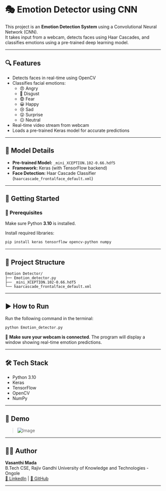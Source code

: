 # 🎭 Emotion Detector using CNN

This project is an **Emotion Detection System** using a Convolutional Neural Network (CNN).  
It takes input from a webcam, detects faces using Haar Cascades, and classifies emotions using a pre-trained deep learning model.

---

## 🔍 Features

- Detects faces in real-time using OpenCV
- Classifies facial emotions:
  - 😠 Angry  
  - 🤢 Disgust  
  - 😨 Fear  
  - 😀 Happy  
  - 😢 Sad  
  - 😲 Surprise  
  - 😐 Neutral
- Real-time video stream from webcam
- Loads a pre-trained Keras model for accurate predictions

---

## 🧠 Model Details

- **Pre-trained Model:** `_mini_XCEPTION.102-0.66.hdf5`
- **Framework:** Keras (with TensorFlow backend)
- **Face Detection:** Haar Cascade Classifier (`haarcascade_frontalface_default.xml`)

---

## 🚀 Getting Started

### 🔧 Prerequisites

Make sure Python **3.10** is installed.

Install required libraries:

```bash
pip install keras tensorflow opencv-python numpy
```

---

## 📁 Project Structure

```
Emotion Detector/
├── Emotion_detector.py
├── _mini_XCEPTION.102-0.66.hdf5
└── haarcascade_frontalface_default.xml
```

---

## ▶️ How to Run

Run the following command in the terminal:

```bash
python Emotion_detector.py
```

🔌 **Make sure your webcam is connected**. The program will display a window showing real-time emotion predictions.

---

## 🛠 Tech Stack

- Python 3.10  
- Keras  
- TensorFlow  
- OpenCV  
- NumPy

---

## 📸 Demo

> ![Image](C:\Users\rgukt\Pictures\Screenshots)


---

## 👩‍💻 Author

**Vasanthi Mada**  
B.Tech CSE, Rajiv Gandhi University of Knowledge and Technologies - Ongole  
[🔗 LinkedIn](https://www.linkedin.com/in/vasanthi-mada/) | [🐙 GitHub](https://github.com/VasanthiMada)

---


